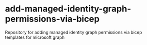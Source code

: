 # add-managed-identity-graph-permissions-via-bicep
Repository for adding managed identity graph permissions via bicep templates for microsoft graph
